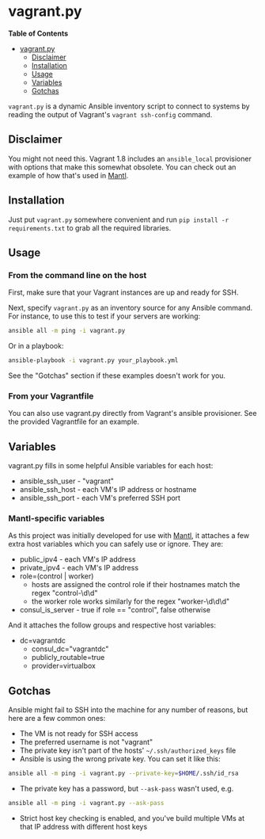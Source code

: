 # vagrant.py

**Table of Contents**
- [vagrant.py](#vagrantpy)
    - [Disclaimer](#disclaimer)
    - [Installation](#installation)
    - [Usage](#usage)
    - [Variables](#variables)
    - [Gotchas](#gotchas)

`vagrant.py` is a dynamic Ansible inventory script to connect to systems by
reading the output of Vagrant's `vagrant ssh-config` command.

## Disclaimer

You might not need this. Vagrant 1.8 includes an `ansible_local` provisioner
with options that make this somewhat obsolete. You can check out an example of
how that's used in [Mantl](https://github.com/CiscoCloud/microservices-infrastructure/blob/master/Vagrantfile).

## Installation

Just put `vagrant.py` somewhere convenient and run
`pip install -r requirements.txt` to grab all the required libraries.

## Usage

### From the command line on the host

First, make sure that your Vagrant instances are up and ready for SSH.

Next, specify `vagrant.py` as an inventory source for any Ansible command. For
instance, to use this to test if your servers are working:
```bash
ansible all -m ping -i vagrant.py
```
Or in a playbook:
```bash
ansible-playbook -i vagrant.py your_playbook.yml
```
See the "Gotchas" section if these examples doesn't work for you.

### From your Vagrantfile

You can also use vagrant.py directly from Vagrant's ansible provisioner. See the
provided Vagrantfile for an example.

## Variables

vagrant.py fills in some helpful Ansible variables for each host:
 * ansible\_ssh\_user - "vagrant"
 * ansible\_ssh\_host - each VM's IP address or hostname
 * ansible\_ssh\_port - each VM's preferred SSH port

### Mantl-specific variables

As this project was initially developed for use with [Mantl](http://mantl.io/),
it attaches a few extra host variables which you can safely use or ignore. They
are:
 * public\_ipv4 - each VM's IP address
 * private\_ipv4 - each VM's IP address
 * role=(control | worker)
   - hosts are assigned the control role if their hostnames match the regex
   "control-\d\d"
   - the worker role works similarly for the regex "worker-\d\d\d"
 * consul\_is\_server - true if role == "control", false otherwise

And it attaches the follow groups and respective host variables:
 * dc=vagrantdc
   - consul\_dc="vagrantdc"
   - publicly\_routable=true
   - provider=virtualbox

## Gotchas

Ansible might fail to SSH into the machine for any number of reasons, but here
are a few common ones:
 * The VM is not ready for SSH access
 * The preferred username is not "vagrant"
 * The private key isn't part of the hosts' `~/.ssh/authorized_keys` file
 * Ansible is using the wrong private key. You can set it like this:
```bash
ansible all -m ping -i vagrant.py --private-key=$HOME/.ssh/id_rsa
```
 * The private key has a password, but `--ask-pass` wasn't used, e.g.
```bash
ansible all -m ping -i vagrant.py --ask-pass
```
 * Strict host key checking is enabled, and you've build multiple VMs at that
 IP address with different host keys
